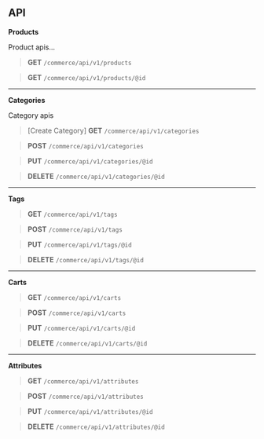 ## API

**Products**

Product apis...

> **GET** `/commerce/api/v1/products`

> **GET** `/commerce/api/v1/products/@id`

<hr />

**Categories**

Category apis

> [Create Category] **GET** `/commerce/api/v1/categories`

> **POST** `/commerce/api/v1/categories`

> **PUT** `/commerce/api/v1/categories/@id`

> **DELETE** `/commerce/api/v1/categories/@id`

<hr />

**Tags**

> **GET** `/commerce/api/v1/tags`

> **POST** `/commerce/api/v1/tags`

> **PUT** `/commerce/api/v1/tags/@id`

> **DELETE** `/commerce/api/v1/tags/@id`

<hr />

**Carts**

> **GET** `/commerce/api/v1/carts`

> **POST** `/commerce/api/v1/carts`

> **PUT** `/commerce/api/v1/carts/@id`

> **DELETE** `/commerce/api/v1/carts/@id`

<hr />

**Attributes**

> **GET** `/commerce/api/v1/attributes`

> **POST** `/commerce/api/v1/attributes`

> **PUT** `/commerce/api/v1/attributes/@id`

> **DELETE** `/commerce/api/v1/attributes/@id`
